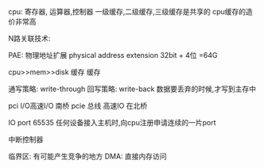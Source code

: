 cpu: 寄存器, 运算器,控制器
一级缓存,二级缓存,三级缓存是共享的
cpu缓存的造价非常高

N路关联技术:




PAE: 物理地址扩展 physical address extension
32bit + 4位 =64G

cpu>>mem>>disk
   缓存  缓存

通写策略: write-through
回写策略: write-back 数据要丢弃的时候,才写到主存中

pci I/O高速I/O  南桥
pcie 总线  高速IO  在北桥


IO port 65535 任何设备接入主机时,向cpu注册申请连续的一片port

中断控制器

临界区: 有可能产生竞争的地方
DMA:  直接内存访问
